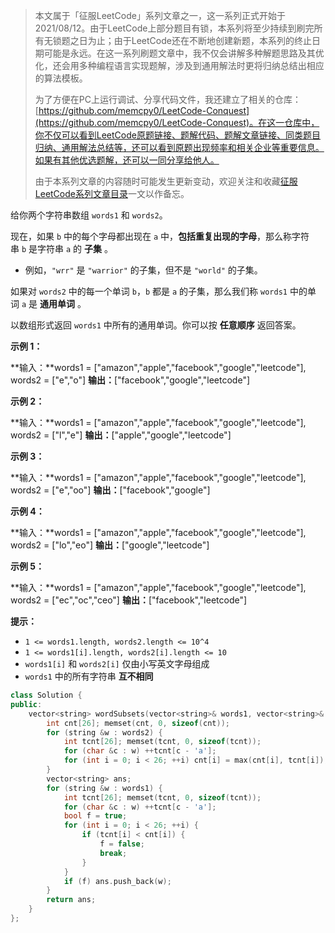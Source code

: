 > 本文属于「征服LeetCode」系列文章之一，这一系列正式开始于2021/08/12。由于LeetCode上部分题目有锁，本系列将至少持续到刷完所有无锁题之日为止；由于LeetCode还在不断地创建新题，本系列的终止日期可能是永远。在这一系列刷题文章中，我不仅会讲解多种解题思路及其优化，还会用多种编程语言实现题解，涉及到通用解法时更将归纳总结出相应的算法模板。
> <b></b>
> 
> 为了方便在PC上运行调试、分享代码文件，我还建立了相关的仓库：[https://github.com/memcpy0/LeetCode-Conquest](https://github.com/memcpy0/LeetCode-Conquest)。在这一仓库中，你不仅可以看到LeetCode原题链接、题解代码、题解文章链接、同类题目归纳、通用解法总结等，还可以看到原题出现频率和相关企业等重要信息。如果有其他优选题解，还可以一同分享给他人。
> <b></b>
> 
> 由于本系列文章的内容随时可能发生更新变动，欢迎关注和收藏[征服LeetCode系列文章目录](https://memcpy0.blog.csdn.net/article/details/119656559)一文以作备忘。

给你两个字符串数组 `words1` 和 `words2`。

现在，如果 `b` 中的每个字母都出现在 `a` 中，**包括重复出现的字母**，那么称字符串 `b` 是字符串 `a` 的 **子集** 。

- 例如，`"wrr"` 是 `"warrior"` 的子集，但不是 `"world"` 的子集。

如果对 `words2` 中的每一个单词 `b`，`b` 都是 `a` 的子集，那么我们称 `words1` 中的单词 `a` 是 **通用单词** 。

以数组形式返回 `words1` 中所有的通用单词。你可以按 **任意顺序** 返回答案。

**示例 1：**

**输入：**words1 = ["amazon","apple","facebook","google","leetcode"], words2 = ["e","o"]
**输出：**["facebook","google","leetcode"]

**示例 2：**

**输入：**words1 = ["amazon","apple","facebook","google","leetcode"], words2 = ["l","e"]
**输出：**["apple","google","leetcode"]

**示例 3：**

**输入：**words1 = ["amazon","apple","facebook","google","leetcode"], words2 = ["e","oo"]
**输出：**["facebook","google"]

**示例 4：**

**输入：**words1 = ["amazon","apple","facebook","google","leetcode"], words2 = ["lo","eo"]
**输出：**["google","leetcode"]

**示例 5：**

**输入：**words1 = ["amazon","apple","facebook","google","leetcode"], words2 = ["ec","oc","ceo"]
**输出：**["facebook","leetcode"]

**提示：**

- `1 <= words1.length, words2.length <= 10^4`
- `1 <= words1[i].length, words2[i].length <= 10`
- `words1[i]` 和 `words2[i]` 仅由小写英文字母组成
- `words1` 中的所有字符串 **互不相同**

```cpp
class Solution {
public:
    vector<string> wordSubsets(vector<string>& words1, vector<string>& words2) {
        int cnt[26]; memset(cnt, 0, sizeof(cnt));
        for (string &w : words2) {
            int tcnt[26]; memset(tcnt, 0, sizeof(tcnt));
            for (char &c : w) ++tcnt[c - 'a'];
            for (int i = 0; i < 26; ++i) cnt[i] = max(cnt[i], tcnt[i]);
        }
        vector<string> ans;
        for (string &w : words1) { 
            int tcnt[26]; memset(tcnt, 0, sizeof(tcnt));
            for (char &c : w) ++tcnt[c - 'a'];
            bool f = true;
            for (int i = 0; i < 26; ++i) {
                if (tcnt[i] < cnt[i]) {
                    f = false;
                    break;
                }
            }
            if (f) ans.push_back(w);
        }
        return ans;
    }
};
```